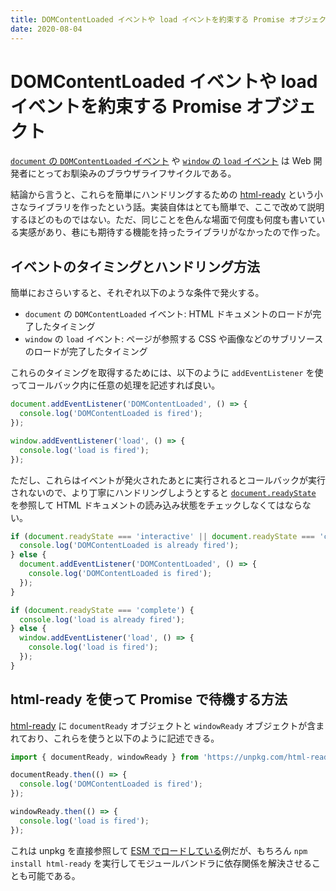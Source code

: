 ```yaml
---
title: DOMContentLoaded イベントや load イベントを約束する Promise オブジェクト
date: 2020-08-04
---
```


# DOMContentLoaded イベントや load イベントを約束する Promise オブジェクト

[`document` の `DOMContentLoaded` イベント](https://developer.mozilla.org/ja/docs/Web/API/Document/DOMContentLoaded_event) や [`window` の `load` イベント](https://developer.mozilla.org/ja/docs/Web/API/Window/load_event) は Web 開発者にとってお馴染みのブラウザライフサイクルである。

結論から言うと、これらを簡単にハンドリングするための [html-ready](https://github.com/1000ch/html-ready) という小さなライブラリを作ったという話。実装自体はとても簡単で、ここで改めて説明するほどのものではない。ただ、同じことを色んな場面で何度も何度も書いている実感があり、巷にも期待する機能を持ったライブラリがなかったので作った。

## イベントのタイミングとハンドリング方法

簡単におさらいすると、それぞれ以下のような条件で発火する。

- `document` の `DOMContentLoaded` イベント: HTML ドキュメントのロードが完了したタイミング
- `window` の `load` イベント: ページが参照する CSS や画像などのサブリソースのロードが完了したタイミング

これらのタイミングを取得するためには、以下のように `addEventListener` を使ってコールバック内に任意の処理を記述すれば良い。

```javascript
document.addEventListener('DOMContentLoaded', () => {
  console.log('DOMContentLoaded is fired');
});

window.addEventListener('load', () => {
  console.log('load is fired');
});
```

ただし、これらはイベントが発火されたあとに実行されるとコールバックが実行されないので、より丁寧にハンドリングしようとすると [`document.readyState`](https://developer.mozilla.org/ja/docs/Web/API/Document/readyState) を参照して HTML ドキュメントの読み込み状態をチェックしなくてはならない。

```javascript
if (document.readyState === 'interactive' || document.readyState === 'complete') {
  console.log('DOMContentLoaded is already fired');
} else {
  document.addEventListener('DOMContentLoaded', () => {
    console.log('DOMContentLoaded is fired');
  });
}

if (document.readyState === 'complete') {
  console.log('load is already fired');
} else {
  window.addEventListener('load', () => {
    console.log('load is fired');
  });
}
```

## html-ready を使って Promise で待機する方法

[html-ready](https://github.com/1000ch/html-ready) に `documentReady` オブジェクトと `windowReady` オブジェクトが含まれており、これらを使うと以下のように記述できる。

```javascript
import { documentReady, windowReady } from 'https://unpkg.com/html-ready';

documentReady.then(() => {
  console.log('DOMContentLoaded is fired');
});

windowReady.then(() => {
  console.log('load is fired');
});
```

これは unpkg を直接参照して [ESM でロードしている](https://developer.mozilla.org/ja/docs/Web/JavaScript/Guide/Modules)例だが、もちろん `npm install html-ready` を実行してモジュールバンドラに依存関係を解決させることも可能である。
